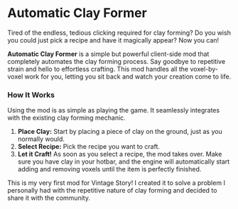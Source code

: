 # Automatic Clay Former

Tired of the endless, tedious clicking required for clay forming? Do you wish you could just pick a recipe and have it magically appear? Now you can!

**Automatic Clay Former** is a simple but powerful client-side mod that completely automates the clay forming process. Say goodbye to repetitive strain and hello to effortless crafting. This mod handles all the voxel-by-voxel work for you, letting you sit back and watch your creation come to life.

### How It Works

Using the mod is as simple as playing the game. It seamlessly integrates with the existing clay forming mechanic.

1.  **Place Clay:** Start by placing a piece of clay on the ground, just as you normally would.
2.  **Select Recipe:** Pick the recipe you want to craft.
3.  **Let it Craft!** As soon as you select a recipe, the mod takes over. Make sure you have clay in your hotbar, and the engine will automatically start adding and removing voxels until the item is perfectly finished.

This is my very first mod for Vintage Story! I created it to solve a problem I personally had with the repetitive nature of clay forming and decided to share it with the community.
